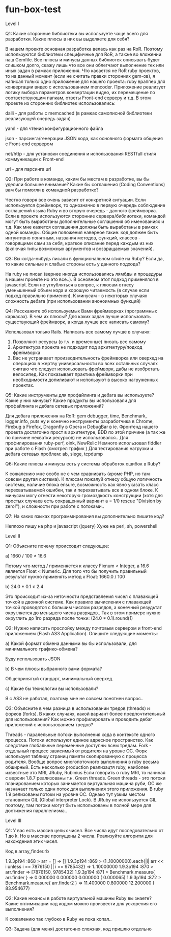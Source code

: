 fun-box-test
============

Level I

Q1: Какие сторонние библиотеки вы используете чаще всего для разработки. Какие 
плюсы в них вы выделяете для себя?

В нашем проекте основная разработка велась как раз на RoR. Поэтому используются библиотеки специфичные для RoR, а также во вложении наш Gemfile. Все плюсы и минусы данных библиотек описывать будет слишком долго, скажу лишь что все они облегчают выполнение тех или иных задач в рамках приложения.
Что касается не RoR ruby проектов, то на данный момент (если не считать правки сторонних gem-ов), я написал только одно приложение для нашего проекта: ruby враппер для конвертации видео с использованием mencoder. Приложение реализует логику выбора параметров конвертации видео, их перемещение по соответствующим папкам, ответы Front-end серверу и т.д.
В этом проекте из сторонних библиотек использовались:

dalli - для работы с memcached (в рамках самописной библиотеки реализующей очередь задач)

yaml - для чтения конфигурационного файла

json - парсинга/генерации JSON кода, как основного формата общения с Front-end сервером

net/http - для установки соединения и использования RESTfull стиля коммуникации с Front-end

uri - для парсинга url

Q2: При работе в команде, каким бы местам в разработке, вы бы уделили большее 
внимание? Какие бы соглашения (Coding Conventions) вам бы помогли в командной 
разработке?

Честно говоря все очень зависит от конкретной ситуации. Если используется фреймворк, то однозначно в первую очередь соблюдение соглашений языка Ruby и во вторую очередь - данного фреймворка. Если в проекте используются сторонние сервера/библиотеки, командой могут быть выработаны дополнительные соглашения об именованиях и т.д. Как мне кажется соглашения должны быть выработаны в рамках одной команды. Общие положения наверное такие: код должен быть интуитивно понятным, названия методов, функций, классов - говорящими сами за себя, краткое описание перед каждым из них (включая типы возможных аргументов и возвращаемых значений).

Q3: Вы когда-нибудь писали в функциональном стиле на Ruby? Если да, то какие сильные 
и слабые стороны есть у данного подхода?

На ruby не писал (вернее иногда использовались лямбды и процедуры в нашем проекте но это все..). В основном этот подход применялся в javascript. Если не углубляться в вопрос, к плюсам отнесу уменьшенный объем кода и хорошую читаемость (в случае если подход правильно применен). К минусам - в некоторых случаях сложность дебага (при использовании аноноимных функций)

Q4: Расскажите об используемых Вами фреймворках (программных каркасах). В чем их 
плюсы? Для каких задач лучше использовать существующий фреймворк, а когда 
лучше все написать самому?

Использовал только Rails.  Написать все самому лучше в случаях:
1) Позволяют ресурсы (в т.ч. и временные) писать все самому
2) Архитектура проекта не подходит под архитектуру/подход фреймворка
3) Вас не устраивает производительность фреймворка или оверхед на операциях в жертву универсальности
во всех остальных случаях считаю что следует использовать фреймворк, дабы не изобретать велосипед. Как показывает практика фреймворки при необходимости допиливают и используют в высоко нагруженных проектах.

Q5: Какие инструменты для профайлинга и дебага вы используете? Какие у них 
минусы? Какие продукты вы использовали для профайлинга и дебага сетевых 
приложений?

Для дебага приложения на RoR:  gem debugger, time, Benchmark, logger.info, puts ну и конечно инструменты разработчика в Chrome, Firebug в Firefox, Dragonfly в Opera и DebugBar в ie. Фронтенд нашего проекта достаточно прост в архитектуре, BDD по этой причине (а так же по причине нехватки ресурсов) не использовался..
Для профилирования ruby-perf, oink, NewRelic
Немного использовал fiddler при работе с Flash (смотрел трафик )
Для тестирования нагрузки и дебага сетевых проблем: ab, siege, tcpdump

Q6: Какие плюсы и минусы есть у системы обработок ошибок в Ruby?

К сожалению мне особо не с чем сравнивать (кроме PHP, но там совсем другая система). К плюсам пожалуй отнесу общую логичность системы, наличие блока ensure, возможность как явно указать класс перехватываемой ошибки, так и перехватывать все в одном блоке. К минусам могу отнести некоторую громоздкость конструкции (хотя для простых случаев есть сокращенный вариант a  = 1/0 rescue "Division by zero!"), и сложности при работе с потоками..

Q7: На каких языках программирования вы дополнительно пишите код?

Неплохо пишу на php и javascript (jquery)
Хуже на perl, sh, powershell

Level II

Q1: Объясните почему происходит следующее:

a) 1660 / 100 ≠ 16.6 

Потому что метод / применяется к классу Fixnum < Integer, а 16.6 является Float < Numeric. Для того что бы получить правильный результат нужно применять метод к Float: 1660.0 / 100

b) 24.0 * 0.1 ≠ 2.4

Это происходит из-за неточности представления чисел с плавающей точкой в двоиной системе. Как правило вычисления с плавающей точкой проводятся с большим числом разрядов, а конечный резудьтат округляется до меньшего числа разрядов.. Так в этом примере нужно округлить до 1го разряда после точки: (24.0 * 0.1).round(1)

Q2: Нужно написать прослойку между почтовым сервером и front-end приложением 
(Flash AS3 Application). Опишите следующие моменты:

a) Какой формат обмена данными вы бы использовали, для минимального трафико-обмена?

Буду использовать JSON

b) В чем плюсы выбранного вами формата?

Общепринятый стандарт, минимальный оверхед

c) Какие бы технологии вы использовали?

Я с AS3 не работал, поэтому мне не совсем понятнен вопрос..

Q3: Объясните в чем разница в использовании тредов (threads) и форков (forks). В каких случаях, какой вариант более предпочтительный для использования? Как можно профилировать и проводить дебаг приложений с использованием тредов?

Threads - паралельные потоки выполнения кода в контексте одного процесса. Потоки используют единое адресное пространство. Как следствие глобальные переменные доступны всем тредам.
Fork - отдельный процесс зависимый от родителя на уровне ОС. Форк использует таблицу страниц памяти скопированную с процесса родителя.
Вообще вопрос многопоточного выполнения в ruby весьма обширный.
Есть несколько production реализацтя ruby, наиболее известные это MRI, JRuby, Rubinius
Если говорить о ruby MRI, то начиная с версии 1.8.7 реализованы т.н. Green threads. Green threads - это потоки планированием которых занимается виртуальная машина руби, ОС же назначает только один поток для выполнения этого приложения.
В ruby 1.9 релизованы потоки на уровне ОС. Однако тут узким местом становится GIL (Global interpreter Lock).
В JRuby не используется GIL поэтому, там потоки могут быть использованы в полной мере для достижения параллелизма..

Level III

Q1: У вас есть массив целых чисел. Все числа идут последовательно от 1 до k. Но в массиве пропущены 2 числа. Реализуйте алгоритм для нахождения этих чисел.

Код в array_finder.rb

1.9.3p194 :868 > arr = []
 => [] 
1.9.3p194 :869 > (1..10000000).each{|i| arr << i unless i == 7876150 || i == 9785432}
 => 1..10000000 
1.9.3p194 :870 > arr.finder
 => [7876150, 9785432] 
1.9.3p194 :871 > Benchmark.measure{ arr.finder }
 =>   0.000000   0.000000   0.000000 (  0.000065)
1.9.3p194 :872 > Benchmark.measure{ arr.finder2 }
 =>  11.400000   0.800000  12.200000 ( 83.954677)

Q2: Какие нюансы в работе виртуальной машины Ruby вы знаете? Какие оптимизации над кодом можно произвести для ускорения его выполнения?

К сожалению так глубоко в Ruby не пока копал.. 

Q3: Задача (для меня) достаточно сложная, код пришлю отдельно
